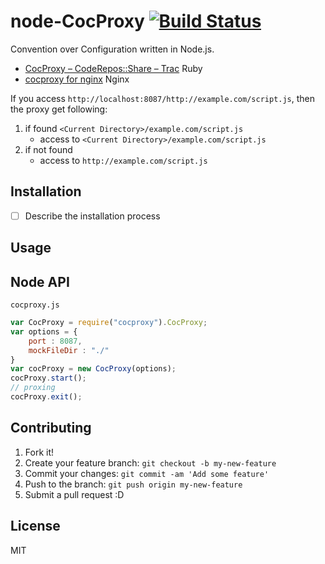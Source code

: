 # node-CocProxy [![Build Status](https://travis-ci.org/azu/node-cocproxy.svg)](https://travis-ci.org/azu/node-cocproxy)

Convention over Configuration written in Node.js.

- [CocProxy – CodeRepos::Share – Trac](http://coderepos.org/share/wiki/CocProxy "CocProxy – CodeRepos::Share – Trac") Ruby
- [cocproxy for nginx](https://gist.github.com/hotchpotch/990354 "cocproxy for nginx") Nginx

If you access `http://localhost:8087/http://example.com/script.js`, then the proxy get following:


1. if found `<Current Directory>/example.com/script.js` 
    - access to `<Current Directory>/example.com/script.js`
2. if not found
    - access to `http://example.com/script.js`


## Installation

- [ ] Describe the installation process

## Usage

## Node API

`cocproxy.js`

```js
var CocProxy = require("cocproxy").CocProxy;
var options = {
    port : 8087,
    mockFileDir : "./"
}
var cocProxy = new CocProxy(options);
cocProxy.start();
// proxing
cocProxy.exit();
```


## Contributing

1. Fork it!
2. Create your feature branch: `git checkout -b my-new-feature`
3. Commit your changes: `git commit -am 'Add some feature'`
4. Push to the branch: `git push origin my-new-feature`
5. Submit a pull request :D

## License

MIT